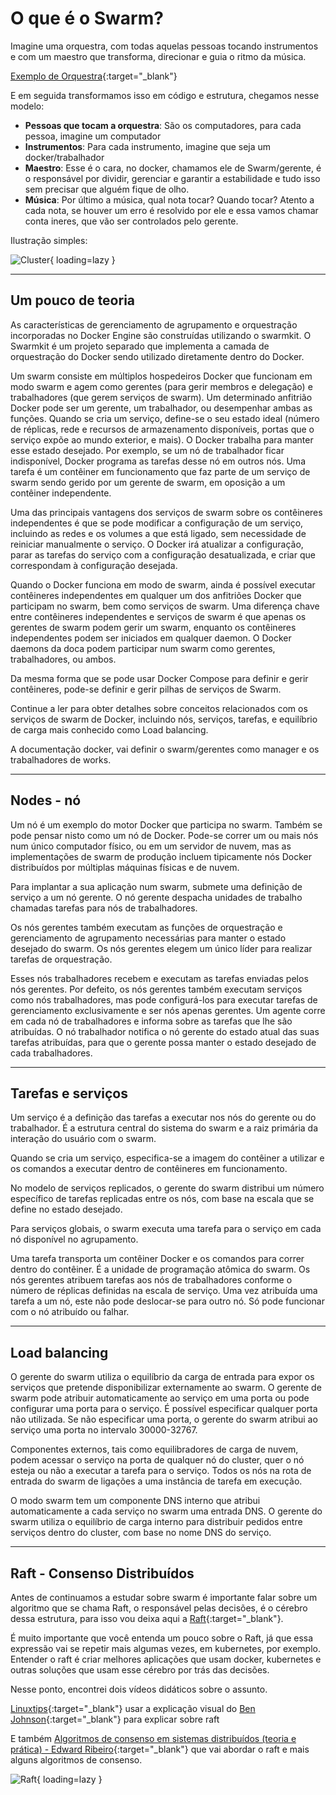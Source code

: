 # O que é o Swarm?

Imagine uma orquestra, com todas aquelas pessoas tocando instrumentos e com um maestro que transforma, direcionar e guia o ritmo da música.

[Exemplo de Orquestra](https://www.youtube.com/watch?v=An7Y321fG7g){:target="_blank"}

E em seguida transformamos isso em código e estrutura, chegamos nesse modelo:

+ **Pessoas que tocam a orquestra**: São os computadores, para cada pessoa, imagine um computador
+ **Instrumentos**: Para cada instrumento, imagine que seja um docker/trabalhador
+ **Maestro**: Esse é o cara, no docker, chamamos ele de Swarm/gerente, é o responsável por dividir, gerenciar e garantir a estabilidade e tudo isso sem precisar que alguém fique de olho.
+ **Música**: Por último a música, qual nota tocar? Quando tocar? Atento a cada nota, se houver um erro é resolvido por ele e essa vamos chamar conta ineres, que vão ser controlados pelo gerente.

Ilustração simples:

![Cluster](https://i.postimg.cc/QtZ061JB/docker-cluster.png){ loading=lazy }

----

## Um pouco de teoria

As características de gerenciamento de agrupamento e orquestração incorporadas no Docker Engine são construídas utilizando o swarmkit. O Swarmkit é um projeto separado que implementa a camada de orquestração do Docker sendo utilizado diretamente dentro do Docker.

Um swarm consiste em múltiplos hospedeiros Docker que funcionam em modo swarm e agem como gerentes (para gerir membros e delegação) e trabalhadores (que gerem serviços de swarm). Um determinado anfitrião Docker pode ser um gerente, um trabalhador, ou desempenhar ambas as funções. Quando se cria um serviço, define-se o seu estado ideal (número de réplicas, rede e recursos de armazenamento disponíveis, portas que o serviço expõe ao mundo exterior, e mais). O Docker trabalha para manter esse estado desejado. Por exemplo, se um nó de trabalhador ficar indisponível, Docker programa as tarefas desse nó em outros nós. Uma tarefa é um contêiner em funcionamento que faz parte de um serviço de swarm sendo gerido por um gerente de swarm, em oposição a um contêiner independente.

Uma das principais vantagens dos serviços de swarm sobre os contêineres independentes é que se pode modificar a configuração de um serviço, incluindo as redes e os volumes a que está ligado, sem necessidade de reiniciar manualmente o serviço. O Docker irá atualizar a configuração, parar as tarefas do serviço com a configuração desatualizada, e criar que correspondam à configuração desejada.

Quando o Docker funciona em modo de swarm, ainda é possível executar contêineres independentes em qualquer um dos anfitriões Docker que participam no swarm, bem como serviços de swarm. Uma diferença chave entre contêineres independentes e serviços de swarm é que apenas os gerentes de swarm podem gerir um swarm, enquanto os contêineres independentes podem ser iniciados em qualquer daemon. O Docker daemons da doca podem participar num swarm como gerentes, trabalhadores, ou ambos.

Da mesma forma que se pode usar Docker Compose para definir e gerir contêineres, pode-se definir e gerir pilhas de serviços de Swarm.

Continue a ler para obter detalhes sobre conceitos relacionados com os serviços de swarm de Docker, incluindo nós, serviços, tarefas, e equilíbrio de carga mais conhecido como Load balancing.

A documentação docker, vai definir o swarm/gerentes como manager e os trabalhadores de works.

----

## Nodes - nó

Um nó é um exemplo do motor Docker que participa no swarm. Também se pode pensar nisto como um nó de Docker. Pode-se correr um ou mais nós num único computador físico, ou em um servidor de nuvem, mas as implementações de swarm de produção incluem tipicamente nós Docker distribuídos por múltiplas máquinas físicas e de nuvem.

Para implantar a sua aplicação num swarm, submete uma definição de serviço a um nó gerente. O nó gerente despacha unidades de trabalho chamadas tarefas para nós de trabalhadores.

Os nós gerentes também executam as funções de orquestração e gerenciamento de agrupamento necessárias para manter o estado desejado do swarm. Os nós gerentes elegem um único líder para realizar tarefas de orquestração.

Esses nós trabalhadores recebem e executam as tarefas enviadas pelos nós gerentes. Por defeito, os nós gerentes também executam serviços como nós trabalhadores, mas pode configurá-los para executar tarefas de gerenciamento exclusivamente e ser nós apenas gerentes. Um agente corre em cada nó de trabalhadores e informa sobre as tarefas que lhe são atribuídas. O nó trabalhador notifica o nó gerente do estado atual das suas tarefas atribuídas, para que o gerente possa manter o estado desejado de cada trabalhadores.

----

## Tarefas e serviços

Um serviço é a definição das tarefas a executar nos nós do gerente ou do trabalhador. É a estrutura central do sistema do swarm e a raiz primária da interação do usuário com o swarm.

Quando se cria um serviço, especifica-se a imagem do contêiner a utilizar e os comandos a executar dentro de contêineres em funcionamento.

No modelo de serviços replicados, o gerente do swarm distribui um número específico de tarefas replicadas entre os nós, com base na escala que se define no estado desejado.

Para serviços globais, o swarm executa uma tarefa para o serviço em cada nó disponível no agrupamento.

Uma tarefa transporta um contêiner Docker e os comandos para correr dentro do contêiner. É a unidade de programação atômica do swarm. Os nós gerentes atribuem tarefas aos nós de trabalhadores conforme o número de réplicas definidas na escala de serviço. Uma vez atribuída uma tarefa a um nó, este não pode deslocar-se para outro nó. Só pode funcionar com o nó atribuído ou falhar.

----

## Load balancing

O gerente do swarm utiliza o equilíbrio da carga de entrada para expor os serviços que pretende disponibilizar externamente ao swarm. O gerente de swarm pode atribuir automaticamente ao serviço em uma porta ou pode configurar uma porta para o serviço. É possível especificar qualquer porta não utilizada. Se não especificar uma porta, o gerente do swarm atribui ao serviço uma porta no intervalo 30000-32767.

Componentes externos, tais como equilibradores de carga de nuvem, podem acessar o serviço na porta de qualquer nó do cluster, quer o nó esteja ou não a executar a tarefa para o serviço. Todos os nós na rota de entrada do swarm de ligações a uma instância de tarefa em execução.

O modo swarm tem um componente DNS interno que atribui automaticamente a cada serviço no swarm uma entrada DNS. O gerente do swarm utiliza o equilíbrio de carga interno para distribuir pedidos entre serviços dentro do cluster, com base no nome DNS do serviço.

----

## Raft - Consenso Distribuídos

Antes de continuamos a estudar sobre swarm é importante falar sobre um algoritmo que se chama Raft, o responsável pelas decisões, é o cérebro dessa estrutura, para isso vou deixa aqui a [Raft](https://raft.github.io/){:target="_blank"}.

É muito importante que você entenda um pouco sobre o Raft, já que essa expressão vai se repetir mais algumas vezes, em kubernetes, por exemplo. Entender o raft é criar melhores aplicações que usam docker, kubernetes e outras soluções que usam esse cérebro por trás das decisões.

Nesse ponto, encontrei dois vídeos didáticos sobre o assunto.

[Linuxtips](https://www.youtube.com/watch?v=N6G4bv-qo4w){:target="_blank"} usar a explicação visual do [Ben Johnson](http://thesecretlivesofdata.com/raft/){:target="_blank"} para explicar sobre raft

E também [Algoritmos de consenso em sistemas distribuídos (teoria e prática) - Edward Ribeiro](https://www.infoq.com/br/presentations/algoritimos-consenso-sistemas-distribuidos/){:target="_blank"} que vai abordar o raft e mais alguns algoritmos de consenso.

![Raft](https://i.postimg.cc/gkBsw-qW3/raft-guia.png){ loading=lazy }
